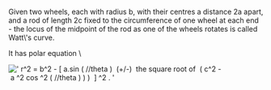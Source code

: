 Given two wheels, each with radius b, with their centres a distance 2a
apart, and a rod of length 2c fixed to the circumference of one wheel at
each end - the locus of the midpoint of the rod as one of the wheels
rotates is called Watt\\'s curve.

It has polar equation \\

![' r\^2 = b\^2 - [ a.sin ( //theta )  (+/-)  the square root of  ( c\^2 - a \^2 cos \^2 ( //theta ) ) )  ] \^2 . '](../dictionary/equation_images/4061.1..png)
